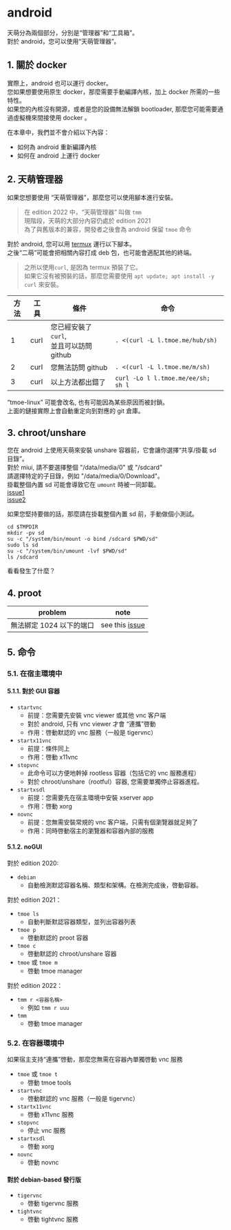# android

天萌分為兩個部分，分別是“管理器”和“工具箱”。  
對於 android，您可以使用“天萌管理器”。

## 1. 關於 docker

實際上，android 也可以運行 docker。  
您如果想要使用原生 docker，那麼需要手動編譯內核，加上 docker 所需的一些特性。  
如果您的內核沒有開源，或者是您的設備無法解鎖 bootloader, 那麼您可能需要通過虛擬機來間接使用 docker 。

在本章中，我們並不會介紹以下內容：

- 如何為 android 重新編譯內核
- 如何在 android 上運行 docker

## 2. 天萌管理器

如果您想要使用 “天萌管理器”，那麼您可以使用腳本進行安裝。

> 在 edition 2022 中，“天萌管理器” 叫做 `tmm`  
> 現階段，天萌的大部分內容仍處於 edition 2021  
> 為了與舊版本的兼容，開發者之後會為 android 保留 `tmoe` 命令

對於 android, 您可以用 [termux](https://github.com/termux/termux-app/actions) 運行以下腳本。  
之後“二萌”可能會把相關內容打成 deb 包，也可能會適配其他的終端。

> 之所以使用`curl`, 是因為 termux 預裝了它。  
> 如果它沒有被預裝的話，那麼您需要使用 `apt update; apt install -y curl` 來安裝。

| 方法 | 工具 | 條件                                          | 命令                               |
| ---- | ---- | --------------------------------------------- | ---------------------------------- |
| 1    | curl | 您已經安裝了 `curl`,</br> 並且可以訪問 github | `. <(curl -L l.tmoe.me/hub/sh)`    |
| 2    | curl | 您無法訪問 github                             | `. <(curl -L l.tmoe.me/m/sh)`      |
| 3    | curl | 以上方法都出錯了                              | `curl -Lo l l.tmoe.me/ee/sh; sh l` |

“tmoe-linux” 可能會改名, 也有可能因為某些原因而被封鎖。  
上面的鏈接實際上會自動重定向到對應的 git 倉庫。

## 3. chroot/unshare

您在 android 上使用天萌來安裝 unshare 容器前，它會讓你選擇“共享/掛載 sd 目錄”。  
對於 miui, 請不要選擇整個 "/data/media/0" 或 "/sdcard"  
 請選擇特定的子目錄，例如 "/data/media/0/Download"。  
掛載整個內置 sd 可能會導致它在 `umount` 時被一同卸載。  
[issue1](https://gitee.com/mo2/linux/issues/I5488U)  
[issue2](https://github.com/2moe/tmoe/discussions/166)

如果您堅持要做的話，那麼請在掛載整個內置 sd 前，手動做個小測試。

```sh,editable
cd $TMPDIR
mkdir -pv sd
su -c "/system/bin/mount -o bind /sdcard $PWD/sd"
sudo ls sd
su -c "/system/bin/umount -lvf $PWD/sd"
ls /sdcard
```

看看發生了什麼？

## 4. proot

| problem                  | note                                                                           |
| ------------------------ | ------------------------------------------------------------------------------ |
| 無法綁定 1024 以下的端口 | see this [issue](https://github.com/2moe/tmoe/issues?q=is%3Aissue+is%3Aclosed) |

## 5. 命令

### 5.1. 在宿主環境中

#### 5.1.1. 對於 GUI 容器

- `startvnc`
  - 前提：您需要先安裝 vnc viewer 或其他 vnc 客户端
  - 對於 android, 只有 vnc viewer 才會 “連攜”啓動
  - 作用：啓動默認的 vnc 服務（一般是 tigervnc）
  <!-- - 對於 wsl, 只有 tigervnc viewer 才會 -->
- `startx11vnc`
  - 前提：條件同上
  - 作用：啓動 x11vnc
- `stopvnc`
  - 此命令可以方便地幹掉 rootless 容器（包括它的 vnc 服務進程）
  - 對於 chroot/unshare（rootful）容器, 您需要單獨停止容器進程。
- `startxsdl`
  - 前提：您需要先在宿主環境中安裝 xserver app
  - 作用：啓動 xorg
- `novnc`
  - 前提：您無需安裝常規的 vnc 客户端，只需有個瀏覽器就足夠了
  - 作用：同時啓動宿主的瀏覽器和容器內部的服務

#### 5.1.2. noGUI

對於 edition 2020:

- `debian`
  - 自動檢測默認容器名稱、類型和架構。在檢測完成後，啓動容器。

對於 edition 2021：

- `tmoe ls`
  - 自動判斷默認容器類型，並列出容器列表
- `tmoe p`
  - 啓動默認的 proot 容器
- `tmoe c`
  - 啓動默認的 chroot/unshare 容器
- `tmoe` 或 `tmoe m`
  - 啓動 tmoe manager

對於 edition 2022：

- `tmm r <容器名稱>`
  - 例如 `tmm r uuu`
- `tmm`
  - 啓動 tmoe manager

### 5.2. 在容器環境中

如果宿主支持“連攜”啓動，那麼您無需在容器內單獨啓動 vnc 服務

- `tmoe` 或 `tmoe t`
  - 啓動 tmoe tools
- `startvnc`
  - 啓動默認的 vnc 服務（一般是 tigervnc）
- `startx11vnc`
  - 啓動 x11vnc 服務
- `stopvnc`
  - 停止 vnc 服務
- `startxsdl`
  - 啓動 xorg
- `novnc`
  - 啓動 novnc

#### 對於 debian-based 發行版

- `tigervnc`
  - 啓動 tigervnc 服務
- `tightvnc`
  - 啓動 tightvnc 服務
